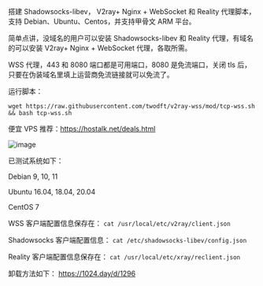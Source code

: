 搭建 Shadowsocks-libev， V2ray+ Nginx + WebSocket 和 Reality 代理脚本，支持 Debian、Ubuntu、Centos，并支持甲骨文 ARM 平台。

简单点讲，没域名的用户可以安装 Shadowsocks-libev 和 Reality 代理，有域名的可以安装 V2ray+ Nginx + WebSocket 代理，各取所需。

WSS 代理，443 和 8080 端口都是可用端口，8080 是免流端口，关闭 tls 后，只要在伪装域名里填上运营商免流链接就可以免流了。

运行脚本：

```
wget https://raw.githubusercontent.com/twodft/v2ray-wss/mod/tcp-wss.sh && bash tcp-wss.sh
```

便宜 VPS 推荐：https://hostalk.net/deals.html

![image](https://user-images.githubusercontent.com/13328328/235636662-5df2a97d-dd2c-4ca1-af0d-1b4e69119111.png)

已测试系统如下：

Debian 9, 10, 11

Ubuntu 16.04, 18.04, 20.04

CentOS 7

WSS 客户端配置信息保存在：
`cat /usr/local/etc/v2ray/client.json`

Shadowsocks 客户端配置信息：
`cat /etc/shadowsocks-libev/config.json`

Reality 客户端配置信息保存在：
`cat /usr/local/etc/xray/reclient.json`

卸载方法如下：
https://1024.day/d/1296
